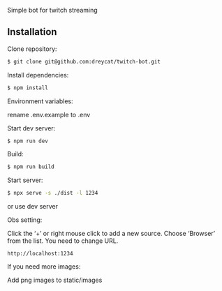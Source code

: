 Simple bot for twitch streaming

## Installation

Clone repository:

```bash
$ git clone git@github.com:dreycat/twitch-bot.git
```

Install dependencies:

```bash
$ npm install
```

Environment variables:

rename .env.example to .env

Start dev server:

```bash
$ npm run dev
```

Build:

```bash
$ npm run build
```

Start server:

```bash
$ npx serve -s ./dist -l 1234
```

or use dev server

Obs setting:

Click the ‘+’ or right mouse click to add a new source. Choose ‘Browser’ from the list. You need to change URL.

```
http://localhost:1234
```

If you need more images:

Add png images to static/images
